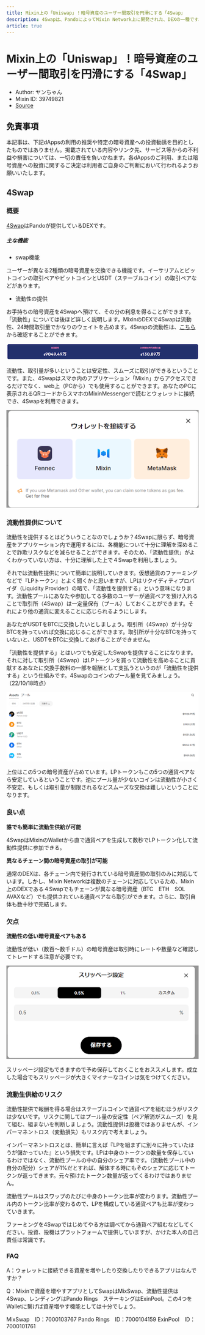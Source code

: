 ```yaml
---
title: Mixin上の「Uniswap」！暗号資産のユーザー間取引を円滑にする「4Swap」
description: 4Swapは、PandoによってMixin Network上に開発された、DEXの一種です。
article: true
---
```


# Mixin上の「Uniswap」！暗号資産のユーザー間取引を円滑にする「4Swap」

- Author: ヤンちゃん
- Mixin ID: 39749821
- [Source](https://pando.im/essays/2022/an-introduction-to-4swap/)

## 免責事項

本記事は、下記dAppsの利用の推奨や特定の暗号資産への投資勧誘を目的としたものではありません。掲載されている内容やリンク先、サービス等からの不利益や損害については、一切の責任を負いかねます。各dAppsのご利用、または暗号資産への投資に関するご決定は利用者ご自身のご判断において行われるようお願いいたします。


## 4Swap

### 概要

[4Swap](https://app.4swap.org/#/pool)はPandoが提供しているDEXです。

##### 主な機能

- swap機能　

ユーザーが異なる2種類の暗号資産を交換できる機能です。イーサリアムとビットコインの取引ペアやビットコインとUSDT（ステーブルコイン）の取引ペアなどがあります。

- 流動性の提供

お手持ちの暗号資産を4Swapへ預けて、その分の利息を得ることができます。「流動性」については後ほど詳しく説明します。MixinのDEXで4Swapは流動性、24時間取引量でかなりのウェイトを占めます。4Swapの流動性は、[こちら](https://app.4swap.org/#/market/overview)から確認することができます。

![](./image1.png)

流動性、取引量が多いということは安定性、スムーズに取引ができるということです。また、4Swapはスマホ内のアプリケーション「Mixin」からアクセスできるだけでなく、web上（PCから）でも使用することができます。あなたのPCに表示されるQRコードからスマホのMixinMessengerで読むとウォレットに接続でき、4Swapを利用できます。

![](./image2.png)

### 流動性提供について

流動性を提供するとはどういうことなのでしょうか？4Swapに限らず、暗号資産をアプリケーション内で運用するには、各機能について十分に理解を深めることで詐欺リスクなどを減らせることができます。そのため、「流動性提供」がよくわかっていない方は、十分に理解した上で４Swapを利用しましょう。

それでは流動性提供について簡単に説明していきます。仮想通貨のファーミングなどで『LPトークン』とよく聞くかと思いますが、LPはリクイディティプロバイダ（Liquidity Provider）の略で、「流動性を提供する」という意味になります。流動性プールにあなたや参加してる多数のユーザーが通貨ペアを預け入れることで取引所（4Swap）は一定量保有（プール）しておくことができます。それにより他の通貨に変えることに応じられるようにします。

あなたがUSDTをBTCに交換したいとしましょう。取引所（4Swap）が十分なBTCを持っていれば交換に応じることができます。取引所が十分なBTCを持っていないと、USDTをBTCに交換してあげることができません。

「流動性を提供する」とはいつでも安定したSwapを提供することになります。それに対して取引所（4Swap）はLPトークンを買って流動性を高めることに貢献するあなたに交換手数料の一部を報酬として支払うというのが「流動性を提供する」という仕組みです。4Swapのコインのプール量を見てみましょう。（22/10/18時点）

![](./image3.png)

上位はこの5つの暗号資産が占めています。LPトークンもこの5つの通貨ペアなら安定しているということです。逆にプール量が少ないコインは流動性が小さく不安定、もしくは取引量が制限されるなどスムーズな交換は難しいということになります。

### 良い点

**誰でも簡単に流動生供給が可能**

4SwapはMixinのWalletから直で通貨ペアを生成して数秒でLPトークン化して流動性提供に参加できる。

**異なるチェーン間の暗号資産の取引が可能**

通常のDEXは、各チェーン内で発行されている暗号資産間の取引のみに対応しています。しかし、Mixin Networkは複数のチェーンに対応しているため、Mixin上のDEXである４Swapでもチェーンが異なる暗号資産（BTC　ETH　SOL　AVAXなど）でも提供されている通貨ペアなら取引ができます。さらに、取引自体も数十秒で完結します。

### 欠点

**流動性の低い暗号資産ペアもある**

流動性が低い（数百〜数千ドル）の暗号資産は取引時にレートや数量など確認してトレードする注意が必要です。

![](./image4.png)

スリッページ設定もできますので予め保存しておくことをおススメします。成立した場合でもスリッページが大きくマイナーなコインは気をつけてください。

### 流動生供給のリスク

流動性提供で報酬を得る場合はステーブルコインで通貨ペアを組むほうがリスクは少ないです。リスクに関してはプール量の安定性（ペア解消がスムーズ）を見て組む、組まないを判断しましょう。流動性提供は投機ではありませんが、インパーマネントロス（変動損失）もリスク内で考えましょう。

インパーマネントロスとは、簡単に言えば『LPを組まずに別々に持っていたほうが儲かっていた』という損失です。LPは中身のトークンの数量を保存しているわけではなく、流動性プールの中の自分のシェア率です。（流動性プール中の自分の配分）シェアが1%だとすれば、解体する時にもそのシェアに応じてトークンが返ってきます。元々預けたトークン数量が返ってくるわけではありません。
 
流動性プールはスワップのたびに中身のトークン比率が変わります。流動性プール内のトークン比率が変わるので、LPを構成している通貨ペアも比率が変わっていきます。

ファーミングを4Swapではじめてやる方は調べてから通貨ペア組むなどしてください。投資、投機はプラットフォームで提供していますが、かけた本人の自己責任は常識です。

### FAQ

A：ウォレットに接続できる資産を増やしたり交換したりできるアプリはなんですか？
 
Q：Mixinで資産を増やすアプリとしてSwapはMixSwap、流動性提供は4Swap、レンディングはPando Rings　ステーキングはExinPool。この4つをWalletに繋げば資産増やす機能としては十分でしょう。
 
MixSwap　ID：7000103767
Pando Rings　ID：7000104159
ExinPool　ID：7000101761

